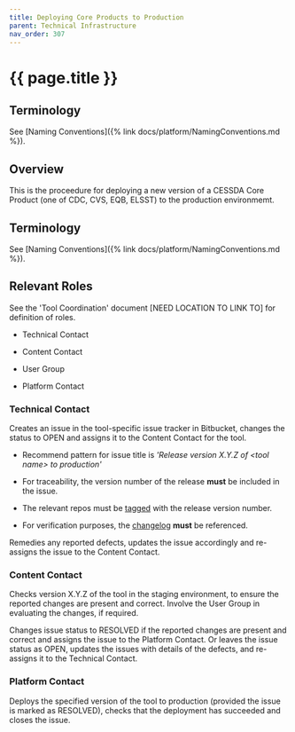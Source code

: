 ```yaml
---
title: Deploying Core Products to Production
parent: Technical Infrastructure
nav_order: 307
---
```


# {{ page.title }}

## Terminology

See [Naming Conventions]({% link docs/platform/NamingConventions.md %}).

## Overview

This is the proceedure for deploying a new version of a CESSDA Core Product (one of CDC, CVS, EQB, ELSST) to the production environmemt.

## Terminology

See [Naming Conventions]({% link docs/platform/NamingConventions.md %}).

## Relevant Roles

See the 'Tool Coordination' document [NEED LOCATION TO LINK TO] for definition of roles.

- Technical Contact

- Content Contact

- User Group

- Platform Contact

### Technical Contact

Creates an issue in the tool-specific issue tracker in Bitbucket,
changes the status to OPEN and assigns it to the Content Contact for the
tool.

- Recommend pattern for issue title is *'Release version X.Y.Z of \<tool name\> to production'*

- For traceability, the version number of the release **must** be included in the issue.

- The relevant repos must be [tagged](https://confluence.atlassian.com/bitbucket/repository-tags-321860179.html) with the release version number.

- For verification purposes, the [changelog](https://keepachangelog.com/en/1.0.0/) **must** be referenced.

Remedies any reported defects, updates the issue accordingly and re-assigns the issue to the Content Contact.

### Content Contact

Checks version X.Y.Z of the tool in the staging environment, to ensure
the reported changes are present and correct. Involve the User Group in
evaluating the changes, if required.

Changes issue status to RESOLVED if the reported changes are present and
correct and assigns the issue to the Platform Contact. Or leaves the
issue status as OPEN, updates the issues with details of the defects,
and re-assigns it to the Technical Contact.

### Platform Contact

Deploys the specified version of the tool to production (provided the
issue is marked as RESOLVED), checks that the deployment has succeeded
and closes the issue.
